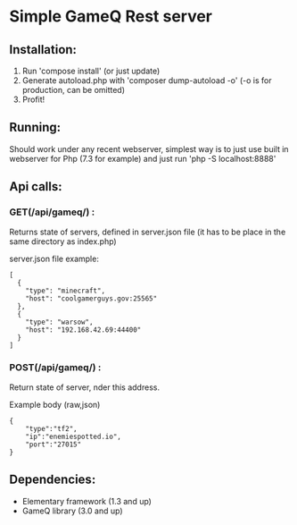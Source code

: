 
# Simple GameQ Rest server

## Installation:
1. Run 'compose install' (or just update)
2. Generate autoload.php with 'composer dump-autoload -o' (-o is for production, can be omitted)
3. Profit!

## Running:
Should work under any recent webserver, simplest way is to just use built in webserver for Php (7.3 for example) and just run 'php -S localhost:8888'

## Api calls:

### GET(/api/gameq/) : 
Returns state of servers, defined in server.json file (it has to be place in the same directory as index.php)

server.json file example:
```
[
  {
    "type": "minecraft",
    "host": "coolgamerguys.gov:25565"
  },
  {
    "type": "warsow",
    "host": "192.168.42.69:44400"
  }
]
```

### POST(/api/gameq/) : 
Return state of server, nder this address.

Example body (raw,json)
```
{
	"type":"tf2",
	"ip":"enemiespotted.io",
	"port":"27015"
}
```

## Dependencies:
- Elementary framework (1.3 and up)
- GameQ library (3.0 and up)
